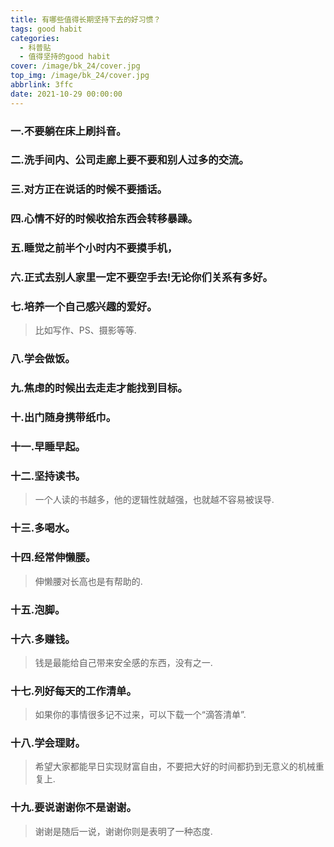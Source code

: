 ```yaml
---
title: 有哪些值得长期坚持下去的好习惯？
tags: good habit
categories:
  - 科普贴
  - 值得坚持的good habit
cover: /image/bk_24/cover.jpg
top_img: /image/bk_24/cover.jpg
abbrlink: 3ffc
date: 2021-10-29 00:00:00
---
```

### 一.不要躺在床上刷抖音。




###  二.洗手间内、公司走廊上要不要和别人过多的交流。




###  三.对方正在说话的时候不要插话。




### 四.心情不好的时候收拾东西会转移暴躁。




### 五.睡觉之前半个小时内不要摸手机，




### 六.正式去别人家里一定不要空手去!无论你们关系有多好。




### 七.培养一个自己感兴趣的爱好。
>比如写作、PS、摄影等等.




### 八.学会做饭。




### 九.焦虑的时候出去走走才能找到目标。




### 十.出门随身携带纸巾。




### 十一.早睡早起。




### 十二.坚持读书。
>一个人读的书越多，他的逻辑性就越强，也就越不容易被误导.




### 十三.多喝水。




### 十四.经常伸懒腰。
>伸懒腰对长高也是有帮助的.




### 十五.泡脚。




### 十六.多赚钱。
>钱是最能给自己带来安全感的东西，没有之一.




### 十七.列好每天的工作清单。
>如果你的事情很多记不过来，可以下载一个“滴答清单”.




### 十八.学会理财。
>希望大家都能早日实现财富自由，不要把大好的时间都扔到无意义的机械重复上.




### 十九.要说谢谢你不是谢谢。
>谢谢是随后一说，谢谢你则是表明了一种态度.